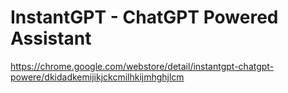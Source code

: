 # InstantGPT - ChatGPT Powered Assistant
https://chrome.google.com/webstore/detail/instantgpt-chatgpt-powere/dkidadkemijikjckcmilhkijmhghjlcm
